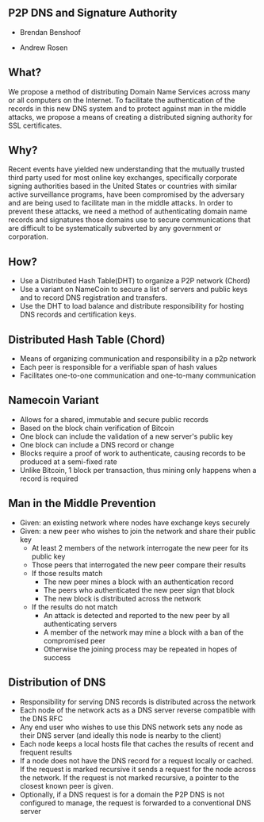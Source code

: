P2P DNS and Signature Authority
----

- Brendan Benshoof

- Andrew Rosen

## What?

We propose a method of distributing Domain Name Services across many
or all computers on the Internet. To facilitate the authentication of the records
in this new DNS system and to protect against man in the middle attacks, we propose
a means of creating a distributed signing authority for SSL certificates.

## Why?
Recent events have yielded new understanding that the mutually
trusted third party used for most online key exchanges, specifically corporate
signing authorities based in the United States or countries with similar active
surveillance programs, have been compromised by the adversary and are being used
to facilitate man in the middle attacks. In order to prevent these attacks, we
need a method of authenticating domain name records and signatures those domains
use to secure communications that are difficult to be systematically subverted
by any government or corporation.

## How?

- Use a Distributed Hash Table(DHT) to organize a P2P network (Chord)
- Use a variant on NameCoin to secure a list of servers and public keys and to
record DNS registration and transfers.
- Use the DHT to load balance and distribute responsibility for hosting DNS
records and certification keys.

## Distributed Hash Table (Chord)

- Means of organizing communication and responsibility in a p2p network
- Each peer is responsible for a verifiable span of hash values
- Facilitates one-to-one communication and one-to-many communication

## Namecoin Variant

- Allows for a shared, immutable and secure public records
- Based on the block chain verification of Bitcoin
- One block can include the validation of a new server's public key
- One block can include a DNS record or change
- Blocks require a proof of work to authenticate, causing records to be
produced at a semi-fixed rate
- Unlike Bitcoin, 1 block per transaction, thus mining only happens when
a record is required

## Man in the Middle Prevention

- Given: an existing network where nodes have exchange  keys securely
- Given: a new peer who wishes to join the network and share their public key
    - At least 2 members of the network interrogate the new peer for its public key
    - Those peers that interrogated the new peer compare their results
    - If those results match
        - The new peer mines a block with an authentication record
        - The peers who authenticated the new peer sign that block
        - The new block is distributed across the network
    - If the results do not match
        - An attack is detected and reported to the new peer by all authenticating servers
        - A member of the network may mine a block with a ban of the compromised peer
        - Otherwise the joining process may be repeated in hopes of success

## Distribution of DNS
- Responsibility for serving DNS records is distributed across the network
- Each node of the network acts as a DNS server reverse compatible with the DNS RFC
- Any end user who wishes to use this DNS network sets any node as their DNS server (and ideally this node is nearby to the client)
- Each node keeps a local hosts file that caches the results of recent and frequent results
- If a node does not have the DNS record for a request locally or cached. If the request is marked recursive it sends a request for the node across the network. If the request is not marked recursive, a pointer to the closest known peer is given.
- Optionally, if a DNS request is for a domain the P2P DNS is not configured to manage, the request is forwarded to a conventional DNS server
